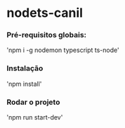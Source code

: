 # nodets-canil

### Pré-requisitos globais:

'npm i -g nodemon typescript ts-node'

### Instalação

'npm install'

### Rodar o projeto

'npm run start-dev'
